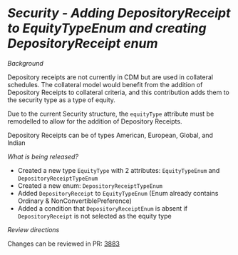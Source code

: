 # _Security - Adding DepositoryReceipt to EquityTypeEnum and creating DepositoryReceipt enum_

_Background_

Depository receipts are not currently in CDM but are used in collateral schedules. The collateral model would benefit from the addition of Depository Receipts to collateral criteria, and this contribution adds them to the security type as a type of equity.

Due to the current Security structure, the `equityType` attribute must be remodelled to allow for the addition of Depository Receipts.

Depository Receipts can be of types American, European, Global, and Indian

_What is being released?_

- Created a new type `EquityType` with 2 attributes: `EquityTypeEnum` and `DepositoryReceiptTypeEnum`
- Created a new enum: `DepositoryReceiptTypeEnum`
- Added `DepositoryReceipt` to `EquityTypeEnum` (Enum already contains Ordinary & NonConvertiblePreference)
- Added a condition that `DepositoryReceiptEnum` is absent if `DepositoryReceipt` is not selected as the equity type

_Review directions_

Changes can be reviewed in PR: [3883](https://github.com/finos/common-domain-model/pull/3883)
